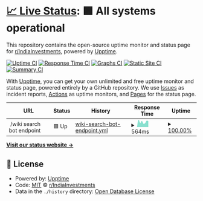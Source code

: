 # [📈 Live Status](https://indiainvestments.github.io/uptimes): <!--live status--> **🟩 All systems operational**

This repository contains the open-source uptime monitor and status page for [r/IndiaInvestments](https://reddit.com/r/IndiaInvestments), powered by [Upptime](https://github.com/upptime/upptime).

[![Uptime CI](https://github.com/indiainvestments/uptimes/workflows/Uptime%20CI/badge.svg)](https://github.com/indiainvestments/uptimes/actions?query=workflow%3A%22Uptime+CI%22)
[![Response Time CI](https://github.com/indiainvestments/uptimes/workflows/Response%20Time%20CI/badge.svg)](https://github.com/indiainvestments/uptimes/actions?query=workflow%3A%22Response+Time+CI%22)
[![Graphs CI](https://github.com/indiainvestments/uptimes/workflows/Graphs%20CI/badge.svg)](https://github.com/indiainvestments/uptimes/actions?query=workflow%3A%22Graphs+CI%22)
[![Static Site CI](https://github.com/indiainvestments/uptimes/workflows/Static%20Site%20CI/badge.svg)](https://github.com/indiainvestments/uptimes/actions?query=workflow%3A%22Static+Site+CI%22)
[![Summary CI](https://github.com/indiainvestments/uptimes/workflows/Summary%20CI/badge.svg)](https://github.com/indiainvestments/uptimes/actions?query=workflow%3A%22Summary+CI%22)

With [Upptime](https://upptime.js.org), you can get your own unlimited and free uptime monitor and status page, powered entirely by a GitHub repository. We use [Issues](https://github.com/indiainvestments/uptimes/issues) as incident reports, [Actions](https://github.com/indiainvestments/uptimes/actions) as uptime monitors, and [Pages](https://indiainvestments.github.io/uptimes) for the status page.

<!--start: status pages-->
<!-- This summary is generated by Upptime (https://github.com/upptime/upptime) -->
<!-- Do not edit this manually, your changes will be overwritten -->
<!-- prettier-ignore -->
| URL | Status | History | Response Time | Uptime |
| --- | ------ | ------- | ------------- | ------ |
| <img alt="" src="https://icons.duckduckgo.com/ip3/null.ico" height="13"> /wiki search bot endpoint | 🟩 Up | [wiki-search-bot-endpoint.yml](https://github.com/indiainvestments/uptimes/commits/HEAD/history/wiki-search-bot-endpoint.yml) | <details><summary><img alt="Response time graph" src="./graphs/wiki-search-bot-endpoint/response-time-week.png" height="20"> 564ms</summary><br><a href="https://indiainvestments.github.io/uptimes/history/wiki-search-bot-endpoint"><img alt="Response time 612" src="https://img.shields.io/endpoint?url=https%3A%2F%2Fraw.githubusercontent.com%2Findiainvestments%2Fuptimes%2FHEAD%2Fapi%2Fwiki-search-bot-endpoint%2Fresponse-time.json"></a><br><a href="https://indiainvestments.github.io/uptimes/history/wiki-search-bot-endpoint"><img alt="24-hour response time 442" src="https://img.shields.io/endpoint?url=https%3A%2F%2Fraw.githubusercontent.com%2Findiainvestments%2Fuptimes%2FHEAD%2Fapi%2Fwiki-search-bot-endpoint%2Fresponse-time-day.json"></a><br><a href="https://indiainvestments.github.io/uptimes/history/wiki-search-bot-endpoint"><img alt="7-day response time 564" src="https://img.shields.io/endpoint?url=https%3A%2F%2Fraw.githubusercontent.com%2Findiainvestments%2Fuptimes%2FHEAD%2Fapi%2Fwiki-search-bot-endpoint%2Fresponse-time-week.json"></a><br><a href="https://indiainvestments.github.io/uptimes/history/wiki-search-bot-endpoint"><img alt="30-day response time 508" src="https://img.shields.io/endpoint?url=https%3A%2F%2Fraw.githubusercontent.com%2Findiainvestments%2Fuptimes%2FHEAD%2Fapi%2Fwiki-search-bot-endpoint%2Fresponse-time-month.json"></a><br><a href="https://indiainvestments.github.io/uptimes/history/wiki-search-bot-endpoint"><img alt="1-year response time 637" src="https://img.shields.io/endpoint?url=https%3A%2F%2Fraw.githubusercontent.com%2Findiainvestments%2Fuptimes%2FHEAD%2Fapi%2Fwiki-search-bot-endpoint%2Fresponse-time-year.json"></a></details> | <details><summary><a href="https://indiainvestments.github.io/uptimes/history/wiki-search-bot-endpoint">100.00%</a></summary><a href="https://indiainvestments.github.io/uptimes/history/wiki-search-bot-endpoint"><img alt="All-time uptime 99.95%" src="https://img.shields.io/endpoint?url=https%3A%2F%2Fraw.githubusercontent.com%2Findiainvestments%2Fuptimes%2FHEAD%2Fapi%2Fwiki-search-bot-endpoint%2Fuptime.json"></a><br><a href="https://indiainvestments.github.io/uptimes/history/wiki-search-bot-endpoint"><img alt="24-hour uptime 100.00%" src="https://img.shields.io/endpoint?url=https%3A%2F%2Fraw.githubusercontent.com%2Findiainvestments%2Fuptimes%2FHEAD%2Fapi%2Fwiki-search-bot-endpoint%2Fuptime-day.json"></a><br><a href="https://indiainvestments.github.io/uptimes/history/wiki-search-bot-endpoint"><img alt="7-day uptime 100.00%" src="https://img.shields.io/endpoint?url=https%3A%2F%2Fraw.githubusercontent.com%2Findiainvestments%2Fuptimes%2FHEAD%2Fapi%2Fwiki-search-bot-endpoint%2Fuptime-week.json"></a><br><a href="https://indiainvestments.github.io/uptimes/history/wiki-search-bot-endpoint"><img alt="30-day uptime 100.00%" src="https://img.shields.io/endpoint?url=https%3A%2F%2Fraw.githubusercontent.com%2Findiainvestments%2Fuptimes%2FHEAD%2Fapi%2Fwiki-search-bot-endpoint%2Fuptime-month.json"></a><br><a href="https://indiainvestments.github.io/uptimes/history/wiki-search-bot-endpoint"><img alt="1-year uptime 99.99%" src="https://img.shields.io/endpoint?url=https%3A%2F%2Fraw.githubusercontent.com%2Findiainvestments%2Fuptimes%2FHEAD%2Fapi%2Fwiki-search-bot-endpoint%2Fuptime-year.json"></a></details>

<!--end: status pages-->

[**Visit our status website →**](https://indiainvestments.github.io/uptimes)

## 📄 License

- Powered by: [Upptime](https://github.com/upptime/upptime)
- Code: [MIT](./LICENSE) © [r/IndiaInvestments](https://reddit.com/r/IndiaInvestments)
- Data in the `./history` directory: [Open Database License](https://opendatacommons.org/licenses/odbl/1-0/)
